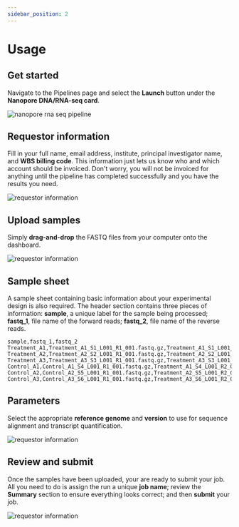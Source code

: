 ```yaml
---
sidebar_position: 2
---
```


# Usage

## Get started

Navigate to the Pipelines page and select the **Launch** button under the **Nanopore DNA/RNA-seq card**.

![nanopore rna seq pipeline](../../../build/img/nanopore_pipelines.png)

## Requestor information

Fill in your full name, email address, institute, principal investigator name, and **WBS billing code**.  This information just lets us know who and which account should be invoiced.  Don't worry, you will not be invoiced for anything until the pipeline has completed successfully and you have the results you need.

![requestor information](../../../build/img/requestor_information.png)

## Upload samples

Simply **drag-and-drop** the FASTQ files from your computer onto the dashboard.

![requestor information](../../../build/img/rnaseq_upload_samples.png)

## Sample sheet

A sample sheet containing basic information about your experimental design is also required.  The header section contains three pieces of information: **sample**, a unique label for the sample being processed; **fastq_1**, file name of the forward reads; **fastq_2**, file name of the reverse reads.
```
sample,fastq_1,fastq_2
Treatment_A1,Treatment_A1_S1_L001_R1_001.fastq.gz,Treatment_A1_S1_L001_R2_001.fastq.gz
Treatment_A2,Treatment_A2_S2_L001_R1_001.fastq.gz,Treatment_A2_S2_L001_R2_001.fastq.gz
Treatment_A3,Treatment_A3_S3_L001_R1_001.fastq.gz,Treatment_A3_S3_L001_R2_001.fastq.gz
Control_A1,Control_A1_S4_L001_R1_001.fastq.gz,Treatment_A1_S4_L001_R2_001.fastq.gz
Control_A2,Control_A2_S5_L001_R1_001.fastq.gz,Treatment_A2_S5_L001_R2_001.fastq.gz
Control_A3,Control_A3_S6_L001_R1_001.fastq.gz,Treatment_A3_S6_L001_R2_001.fastq.gz
```

## Parameters

Select the appropriate **reference genome** and **version** to use for sequence alignment and transcript quantification.

![requestor information](../../../build/img/rnaseq_pipeline_params.png)

## Review and submit

Once the samples have been uploaded, your are ready to submit your job.  All you need to do is assign the run a unique **job name**; review the **Summary** section to ensure everything looks correct; and then **submit** your job.

![requestor information](../../../build/img/rnaseq_review_and_submit.png)
